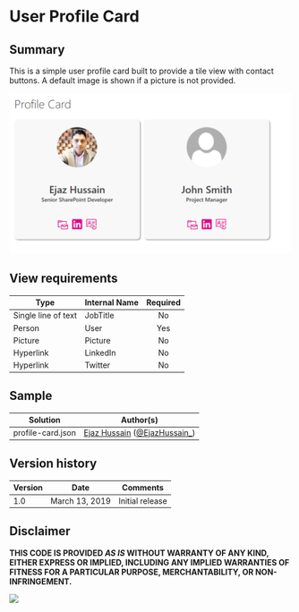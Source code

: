 # User Profile Card

## Summary
This is a simple user profile card built to provide a tile view with contact buttons. A default image is shown if a picture is not provided.

![screenshot of the sample](./assets/screenshot.png)

## View requirements

|Type|Internal Name|Required|
|---|---|:---:|
|Single line of text|JobTitle|No|
|Person|User|Yes|
|Picture|Picture|No|
|Hyperlink|LinkedIn|No|
|Hyperlink|Twitter|No|

## Sample

Solution|Author(s)
--------|---------
profile-card.json | [Ejaz Hussain](https://github.com/ejazhussain) ([@EjazHussain_](https://twitter.com/ejazhussain_))

## Version history

Version|Date|Comments
-------|----|--------
1.0|March 13, 2019|Initial release

## Disclaimer
**THIS CODE IS PROVIDED *AS IS* WITHOUT WARRANTY OF ANY KIND, EITHER EXPRESS OR IMPLIED, INCLUDING ANY IMPLIED WARRANTIES OF FITNESS FOR A PARTICULAR PURPOSE, MERCHANTABILITY, OR NON-INFRINGEMENT.**

<img src="https://pnptelemetry.azurewebsites.net/list-formatting/view-samples/profile-card" />
